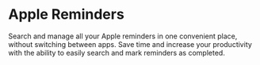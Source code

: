 # Apple Reminders

Search and manage all your Apple reminders in one convenient place, without switching between apps. Save time and increase your productivity with the ability to easily search and mark reminders as completed.